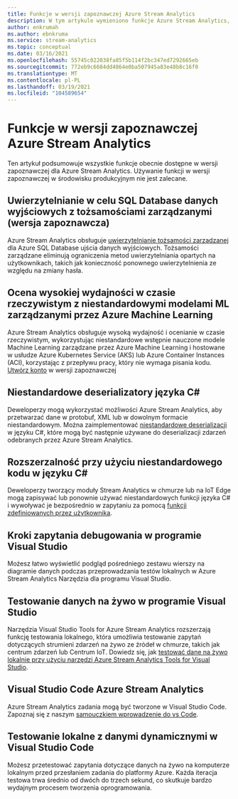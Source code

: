```yaml
---
title: Funkcje w wersji zapoznawczej Azure Stream Analytics
description: W tym artykule wymieniono funkcje Azure Stream Analytics, które są obecnie dostępne w wersji zapoznawczej
author: enkrumah
ms.author: ebnkruma
ms.service: stream-analytics
ms.topic: conceptual
ms.date: 03/16/2021
ms.openlocfilehash: 55745c022038fa85f5b114f2bc347ed7292665eb
ms.sourcegitcommit: 772eb9c6684dd4864e0ba507945a83e48b8c16f0
ms.translationtype: MT
ms.contentlocale: pl-PL
ms.lasthandoff: 03/19/2021
ms.locfileid: "104589654"
---
```

# <a name="azure-stream-analytics-preview-features"></a>Funkcje w wersji zapoznawczej Azure Stream Analytics

Ten artykuł podsumowuje wszystkie funkcje obecnie dostępne w wersji zapoznawczej dla Azure Stream Analytics. Używanie funkcji w wersji zapoznawczej w środowisku produkcyjnym nie jest zalecane.

## <a name="authenticate-to-sql-database-output-with-managed-identities-preview"></a>Uwierzytelnianie w celu SQL Database danych wyjściowych z tożsamościami zarządzanymi (wersja zapoznawcza)

Azure Stream Analytics obsługuje [uwierzytelnianie tożsamości zarządzanej](../active-directory/managed-identities-azure-resources/overview.md) dla Azure SQL Database ujścia danych wyjściowych. Tożsamości zarządzane eliminują ograniczenia metod uwierzytelniania opartych na użytkownikach, takich jak konieczność ponownego uwierzytelnienia ze względu na zmiany hasła. 

## <a name="real-time-high-performance-scoring-with-custom-ml-models-managed-by-azure-machine-learning"></a>Ocena wysokiej wydajności w czasie rzeczywistym z niestandardowymi modelami ML zarządzanymi przez Azure Machine Learning

Azure Stream Analytics obsługuje wysoką wydajność i ocenianie w czasie rzeczywistym, wykorzystując niestandardowe wstępnie nauczone modele Machine Learning zarządzane przez Azure Machine Learning i hostowane w usłudze Azure Kubernetes Service (AKS) lub Azure Container Instances (ACI), korzystając z przepływu pracy, który nie wymaga pisania kodu. [Utwórz konto](https://aka.ms/asapreview1) w wersji zapoznawczej

## <a name="c-custom-de-serializers"></a>Niestandardowe deserializatory języka C#
Deweloperzy mogą wykorzystać możliwości Azure Stream Analytics, aby przetwarzać dane w protobuf, XML lub w dowolnym formacie niestandardowym. Można zaimplementować [niestandardowe deserializacji](custom-deserializer-examples.md) w języku C#, które mogą być następnie używane do deserializacji zdarzeń odebranych przez Azure Stream Analytics.

## <a name="extensibility-with-c-custom-code"></a>Rozszerzalność przy użyciu niestandardowego kodu w języku C#

Deweloperzy tworzący moduły Stream Analytics w chmurze lub na IoT Edge mogą zapisywać lub ponownie używać niestandardowych funkcji języka C# i wywoływać je bezpośrednio w zapytaniu za pomocą [funkcji zdefiniowanych przez użytkownika](stream-analytics-edge-csharp-udf-methods.md).

## <a name="debug-query-steps-in-visual-studio"></a>Kroki zapytania debugowania w programie Visual Studio

Możesz łatwo wyświetlić podgląd pośredniego zestawu wierszy na diagramie danych podczas przeprowadzania testów lokalnych w Azure Stream Analytics Narzędzia dla programu Visual Studio. 


## <a name="live-data-testing-in-visual-studio"></a>Testowanie danych na żywo w programie Visual Studio

Narzędzia Visual Studio Tools for Azure Stream Analytics rozszerzają funkcję testowania lokalnego, która umożliwia testowanie zapytań dotyczących strumieni zdarzeń na żywo ze źródeł w chmurze, takich jak centrum zdarzeń lub Centrum IoT. Dowiedz się, jak [testować dane na żywo lokalnie przy użyciu narzędzi Azure Stream Analytics Tools for Visual Studio](stream-analytics-live-data-local-testing.md).

## <a name="visual-studio-code-for-azure-stream-analytics"></a>Visual Studio Code Azure Stream Analytics

Azure Stream Analytics zadania mogą być tworzone w Visual Studio Code. Zapoznaj się z naszym [samouczkiem wprowadzenie do vs Code](./quick-create-visual-studio-code.md).

## <a name="local-testing-with-live-data-in-visual-studio-code"></a>Testowanie lokalne z danymi dynamicznymi w Visual Studio Code

Możesz przetestować zapytania dotyczące danych na żywo na komputerze lokalnym przed przesłaniem zadania do platformy Azure. Każda iteracja testowa trwa średnio od dwóch do trzech sekund, co skutkuje bardzo wydajnym procesem tworzenia oprogramowania.

